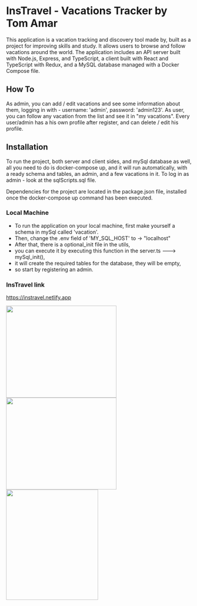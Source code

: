 # InsTravel - Vacations Tracker by Tom Amar

This application is a vacation tracking and discovery tool made by,
built as a project for improving skills and study.
It allows users to browse and follow vacations around the world.
The application includes an API server built with Node.js, Express, and TypeScript,
a client built with React and TypeScript with Redux,
and a MySQL database managed with a Docker Compose file.

## How To

As admin, you can add / edit vacations and see some information about them,
logging in with - username: 'admin', password: 'admin123'.
As user, you can follow any vacation from the list and see it in "my vacations".
Every user/admin has a his own profile after register, and can delete / edit his profile.

## Installation

To run the project, both server and client sides, and mySql database as well,
all you need to do is docker-compose up, and it will run automatically,
with a ready schema and tables, an admin, and a few vacations in it.
To log in as admin - look at the sqlScripts.sql file.

Dependencies for the project are located in the package.json file,
installed once the docker-compose up command has been executed.

### Local Machine

- To run the application on your local machine, first make yourself a schema in mySql called 'vacation'.
- Then, change the .env field of 'MY_SQL_HOST' to -> "localhost"
- After that, there is a optional_init file in the utils,
- you can execute it by executing this function in the server.ts ---> mySql_init(),
- it will create the required tables for the database, they will be empty,
- so start by registering an admin.

### InsTravel link
https://instravel.netlify.app

<div>
<img src="https://user-images.githubusercontent.com/94956589/212173337-3778b51d-b382-41cb-ba5c-ace63ca41a02.png" alt="" width="300" height="250">
<img src="https://user-images.githubusercontent.com/94956589/212175946-a3db17f5-aa76-4111-b49a-54cd4669cafb.png" alt="" width="300" height="250">
<img src="https://user-images.githubusercontent.com/94956589/212176072-dfca880b-7949-40d9-b613-6f0d45a66e05.png" alt="" width="250" height="300">
</div>
